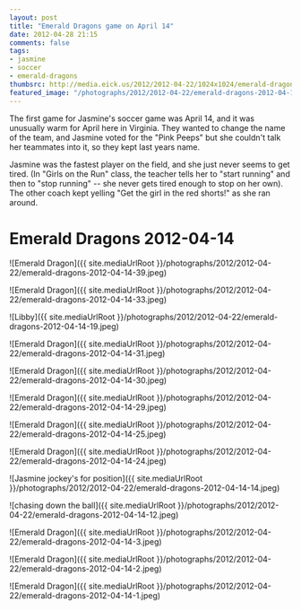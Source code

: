 ```yaml
---
layout: post
title: "Emerald Dragons game on April 14"
date: 2012-04-28 21:15
comments: false
tags:
- jasmine
- soccer
- emerald-dragons
thumbsrc: http://media.eick.us/2012/2012-04-22/1024x1024/emerald-dragons-2012-04-14-39.jpeg
featured_image: "/photographs/2012/2012-04-22/emerald-dragons-2012-04-14-39.jpeg"
---
```

The first game for Jasmine's soccer game was April 14, and it was unusually warm for April here in Virginia.  They wanted to change the name of the team, and Jasmine voted for the "Pink Peeps" but she couldn't talk her teammates into it, so they kept last years name.

Jasmine was the fastest player on the field, and she just never seems to get tired.  (In "Girls on the Run" class, the teacher tells her to "start running" and then to "stop running" -- she never gets tired enough to stop on her own).  The other coach kept yelling "Get the girl in the red shorts!" as she ran around.  

# Emerald Dragons 2012-04-14




![Emerald Dragon]({{ site.mediaUrlRoot }}/photographs/2012/2012-04-22/emerald-dragons-2012-04-14-39.jpeg)





![Emerald Dragon]({{ site.mediaUrlRoot }}/photographs/2012/2012-04-22/emerald-dragons-2012-04-14-33.jpeg)




![Libby]({{ site.mediaUrlRoot }}/photographs/2012/2012-04-22/emerald-dragons-2012-04-14-19.jpeg)





![Emerald Dragon]({{ site.mediaUrlRoot }}/photographs/2012/2012-04-22/emerald-dragons-2012-04-14-31.jpeg)





![Emerald Dragon]({{ site.mediaUrlRoot }}/photographs/2012/2012-04-22/emerald-dragons-2012-04-14-30.jpeg)




![Emerald Dragon]({{ site.mediaUrlRoot }}/photographs/2012/2012-04-22/emerald-dragons-2012-04-14-29.jpeg)





![Emerald Dragon]({{ site.mediaUrlRoot }}/photographs/2012/2012-04-22/emerald-dragons-2012-04-14-25.jpeg)





![Emerald Dragon]({{ site.mediaUrlRoot }}/photographs/2012/2012-04-22/emerald-dragons-2012-04-14-24.jpeg)






![Jasmine jockey's for position]({{ site.mediaUrlRoot }}/photographs/2012/2012-04-22/emerald-dragons-2012-04-14-14.jpeg)





![chasing down the ball]({{ site.mediaUrlRoot }}/photographs/2012/2012-04-22/emerald-dragons-2012-04-14-12.jpeg)





![Emerald Dragon]({{ site.mediaUrlRoot }}/photographs/2012/2012-04-22/emerald-dragons-2012-04-14-3.jpeg)





![Emerald Dragon]({{ site.mediaUrlRoot }}/photographs/2012/2012-04-22/emerald-dragons-2012-04-14-2.jpeg)




![Emerald Dragon]({{ site.mediaUrlRoot }}/photographs/2012/2012-04-22/emerald-dragons-2012-04-14-1.jpeg)
